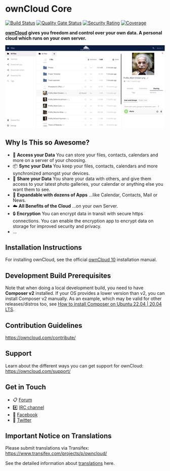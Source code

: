 # ownCloud Core

[![Build Status](https://drone.owncloud.com/api/badges/owncloud/core/status.svg?branch=master)](https://drone.owncloud.com/owncloud/core)
[![Quality Gate Status](https://sonarcloud.io/api/project_badges/measure?project=owncloud_core&metric=alert_status)](https://sonarcloud.io/dashboard?id=owncloud_core)
[![Security Rating](https://sonarcloud.io/api/project_badges/measure?project=owncloud_core&metric=security_rating)](https://sonarcloud.io/dashboard?id=owncloud_core)
[![Coverage](https://sonarcloud.io/api/project_badges/measure?project=owncloud_core&metric=coverage)](https://sonarcloud.io/dashboard?id=owncloud_core)

**[ownCloud](http://ownCloud.com) gives you freedom and control over your own data.
A personal cloud which runs on your own server.**

![](https://github.com/owncloud/screenshots/blob/master/files/sidebar_1.png)

## Why Is This so Awesome?
* :file_folder: **Access your Data** You can store your files, contacts, calendars and more on a server of your choosing.
* :package: **Sync your Data** You keep your files, contacts, calendars and more synchronized amongst your devices.
* :arrows_counterclockwise: **Share your Data** You share your data with others, and give them access to your latest photo galleries, your calendar or anything else you want them to see.
* :rocket: **Expandable with dozens of Apps** ...like Calendar, Contacts, Mail or News.
* :cloud: **All Benefits of the Cloud** ...on your own Server.
* :lock: **Encryption** You can encrypt data in transit with secure https connections. You can enable the encryption app to encrypt data on storage for improved security and privacy.
* ...

## Installation Instructions
For installing ownCloud, see the official
[ownCloud 10](https://doc.owncloud.com/server/latest/admin_manual/installation/) installation manual.

## Development Build Prerequisites
Note that when doing a local development build, you need to have **Composer v2** installed. If your OS provides a lower version than v2, you can install Composer v2 manually. As an example, which may be valid for other releases/distros too, see [How to install Composer on Ubuntu 22.04 | 20.04 LTS](https://www.how2shout.com/linux/how-to-install-composer-on-ubuntu-22-04-20-04-lts/).

## Contribution Guidelines
https://owncloud.com/contribute/

## Support
Learn about the different ways you can get support for ownCloud: https://owncloud.com/support/

## Get in Touch
* :clipboard: [Forum](https://central.owncloud.org)
* :hash: [IRC channel](https://web.libera.chat/?channels=#owncloud)
* :busts_in_silhouette: [Facebook](https://facebook.com/ownclouders)
* :hatching_chick: [Twitter](https://twitter.com/ownCloud)

## Important Notice on Translations
Please submit translations via Transifex:
https://www.transifex.com/projects/p/owncloud/

See the detailed information about [translations](https://doc.owncloud.com/server/latest/developer_manual/core/translation.html) here.
